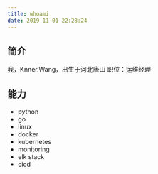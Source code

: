 ```yaml
---
title: whoami
date: 2019-11-01 22:28:24
---
```



## 简介

我，Knner.Wang，出生于河北唐山
职位：运维经理

## 能力

- python
- go
- linux
- docker
- kubernetes
- monitoring
- elk stack
- cicd
